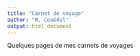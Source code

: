 ```yaml
---
title: "Carnet de voyage"
author: "M. Couëdel"
output: html_document
---
```

Quelques pages de mes carnets de voyages